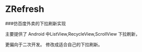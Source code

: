 # ZRefresh
###仿百度外卖的下拉刷新实现

主要提供了 Android 中ListView,RecycleView,ScrollView 下拉刷新，




更偏向于二次开发。 修改成适合自己的下拉刷新。









